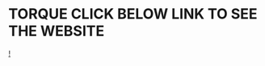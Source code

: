 ﻿# TORQUE  CLICK BELOW LINK TO SEE THE WEBSITE
[!](https://688a14090d9055008f090c80--torque.netlify.app)
